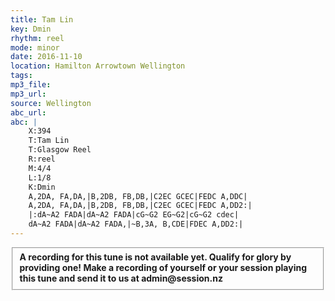 ```yaml
---
title: Tam Lin
key: Dmin
rhythm: reel
mode: minor
date: 2016-11-10
location: Hamilton Arrowtown Wellington
tags:
mp3_file: 
mp3_url: 
source: Wellington
abc_url: 
abc: |
    X:394
    T:Tam Lin
    T:Glasgow Reel
    R:reel
    M:4/4
    L:1/8
    K:Dmin
    A,2DA, FA,DA,|B,2DB, FB,DB,|C2EC GCEC|FEDC A,DDC|
    A,2DA, FA,DA,|B,2DB, FB,DB,|C2EC GCEC|FEDC A,DD2:|
    |:dA~A2 FADA|dA~A2 FADA|cG~G2 EG~G2|cG~G2 cdec|
    dA~A2 FADA|dA~A2 FADA,|~B,3A, B,CDE|FDEC A,DD2:|
---
```


<fieldset><strong>A recording for this tune is not available yet. Qualify for glory by providing one!
Make a recording of yourself or your session playing this tune and send it to us at admin@session.nz</strong></fieldset><br />
